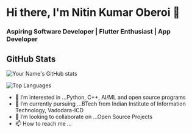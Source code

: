 # Hi there, I'm Nitin Kumar Oberoi 👋
### Aspiring Software Developer | Flutter Enthusiast | App Developer

## GitHub Stats

![Your Name's GitHub stats](https://github-readme-stats.vercel.app/api?username=nitinkoberoii&show_icons=true&theme=radical)

![Top Languages](https://github-readme-stats.vercel.app/api/top-langs/?username=nitinkoberoii&layout=compact&theme=radical)



- 👀 I’m interested in ...Python, C++, AI/ML and open source programs 
- 🌱 I’m currently pursuing ...BTech from Indian Institute of Information Technology, Vadodara-ICD 
- 💞️ I’m looking to collaborate on ...Open Source Projects
- 📫 How to reach me ...

<!---
nitinkoberoii/nitinkoberoii is a ✨ special ✨ repository because its `README.md` (this file) appears on your GitHub profile.
You can click the Preview link to take a look at your changes.
--->
